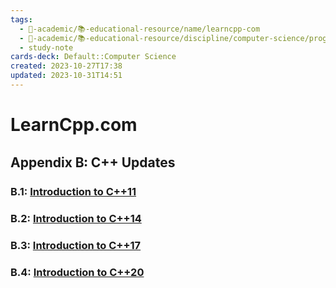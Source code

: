 ```yaml
---
tags:
  - 🔴-academic/📚-educational-resource/name/learncpp-com
  - 🔴-academic/📚-educational-resource/discipline/computer-science/programming-language/cpp
  - study-note
cards-deck: Default::Computer Science
created: 2023-10-27T17:38
updated: 2023-10-31T14:51
---
```


# LearnCpp.com

## Appendix B꞉ C++ Updates

### B.1: [Introduction to C++11](https://www.learncpp.com/cpp-tutorial/b-1-introduction-to-c11/)

### B.2: [Introduction to C++14](https://www.learncpp.com/cpp-tutorial/b-2-introduction-to-c14/)

### B.3: [Introduction to C++17](https://www.learncpp.com/cpp-tutorial/b-3-introduction-to-c17/)

### B.4: [Introduction to C++20](https://www.learncpp.com/cpp-tutorial/introduction-to-c20/)



